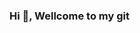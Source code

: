 ### Hi 👋, Wellcome to my git

<!--
**Firmansyah404/Firmansyah404** is a ✨ _special_ ✨ repository because its `README.md` (this file) appears on your GitHub profile.
-->
